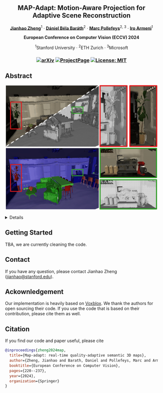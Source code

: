 <p align="center">

  <h2 align="center">MAP-Adapt: Motion-Aware Projection for Adaptive Scene Reconstruction</h2>
  <p align="center">
    <a href="https://jianhao-zheng.github.io/"><strong>Jianhao Zheng</strong></a><sup>1</sup>
    ·
    <a href="https://cvg.ethz.ch/team/Dr-Daniel-Bela-Barath"><strong>Dániel Béla Baráth</strong></a><sup>2</sup>
    ·
    <a href="https://people.inf.ethz.ch/marc.pollefeys/"><strong>Marc Pollefeys</strong></a><sup>2, 3</sup>
    ·
    <a href="https://ir0.github.io/"><strong>Iro Armeni</strong></a><sup>1</sup>
</p>

<p align="center"><strong>European Conference on Computer Vision (ECCV) 2024</strong></a>
<p align="center">
    <sup>1</sup>Stanford University · <sup>2</sup>ETH Zurich · <sup>3</sup>Microsoft
</p>
   <h3 align="center">

   [![arXiv](https://img.shields.io/badge/arXiv-2408.10154-blue?logo=arxiv&color=%23B31B1B)](https://arxiv.org/abs/2406.05849) [![ProjectPage](https://img.shields.io/badge/Project_Page-LoopSplat-blue)](https://map-adapt.github.io/) [![License: MIT](https://img.shields.io/badge/License-MIT-green.svg)](https://opensource.org/licenses/MIT)
  <div align="center"></div>
</p>

## Abstract
<p align="center">
  <img src="assets/Teaser.png" width="500"/>
</p>

<details>
Creating 3D semantic reconstructions of environments is fundamental to many applications, especially when related to autonomous agent operation (e.g., goal-oriented navigation or object interaction and manipulation). Commonly, 3D semantic reconstruction systems capture the entire scene in the same level of detail. However, certain tasks (e.g., object interaction) require a fine-grained and high-resolution map, particularly if the objects to interact are of small size or intricate geometry. In recent practice, this leads to the entire map being in the same high-quality resolution, which results in increased computational and storage costs. To address this challenge, we propose MAP-ADAPT, a real-time method for quality-adaptive semantic 3D reconstruction using RGBD frames. MAP-ADAPT is the first adaptive semantic 3D mapping algorithm that, unlike prior work, generates directly a single map with regions of different quality based on both the semantic information and the geometric complexity of the scene. Leveraging a semantic SLAM pipeline for pose and semantic estimation, we achieve comparable or superior results to state-of-the-art methods on synthetic and real-world data, while significantly reducing storage and computation requirements.
</details>

## Getting Started

TBA, we are currently cleaning the code.

## Contact
If you have any question, please contact Jianhao Zheng (jianhao@stanford.edu).

## Ackownledgement
Our implementation is heavily based on [Voxblox](https://github.com/ethz-asl/voxblox). We thank the authors for open sourcing their code. If you use the code that is based on their contribution, please cite them as well.

## Citation
If you find our code and paper useful, please cite
```bibtex
@inproceedings{zheng2024map,
  title={Map-adapt: real-time quality-adaptive semantic 3D maps},
  author={Zheng, Jianhao and Barath, Daniel and Pollefeys, Marc and Armeni, Iro},
  booktitle={European Conference on Computer Vision},
  pages={220--237},
  year={2024},
  organization={Springer}
}
```